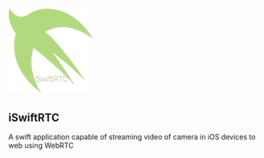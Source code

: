 # ![iSwiftRTC](iSwiftRTC/Assets.xcassets/AppIcon.appiconset/Icon-App-83.5x83.5@2x.png)

## iSwiftRTC

A swift application capable of streaming video of camera in iOS devices to web using WebRTC

